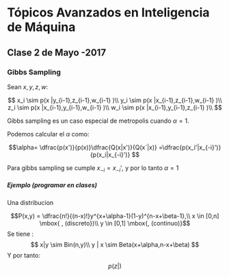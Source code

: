 # Tópicos Avanzados en Inteligencia de Máquina

## Clase 2 de Mayo -2017

### Gibbs Sampling

Sean $x,y,z,w$:

$$ x_i \sim p(x |y_{i-1},z_{i-1},w_{i-1} )\\
y_i \sim p(x |x_{i-1},z_{i-1},w_{i-1} )\\
z_i \sim p(x |x_{i-1},y_{i-1},w_{i-1} )\\
w_i \sim p(x |x_{i-1},y_{i-1},z_{i-1} )\\
$$

Gibbs sampling es un caso especial de metropolis cuando $\alpha =1$.

Podemos calcular el $\alpha$ como:

$$\alpha= \dfrac{p(x')}{p(x)}\dfrac{Q(x|x')}{Q(x`|x)} =\dfrac{p(x_i'|x_{-i}')}{p(x_i|x_{-i}')}
$$

Para gibbs sampling se cumple $x_{-i} = x_{-i}'$, y por lo tanto $\alpha =1$

##### Ejemplo (programar en clases)

Una distribucion

$$P(x,y) = \dfrac{n!}{(n-x)!}y^{x+\alpha-1}(1-y)^{n-x+\beta-1},\\
x \in [0,n] \mbox{ , (discreto})\\
y \in [0,1] \mbox{,  (continuo)}$$
Se tiene :
$$ x|y \sim Bin(n,y)\\
y | x \sim Beta(x+\alpha,n-x+\beta)
$$
Y por tanto:
$$p(z| )$$
